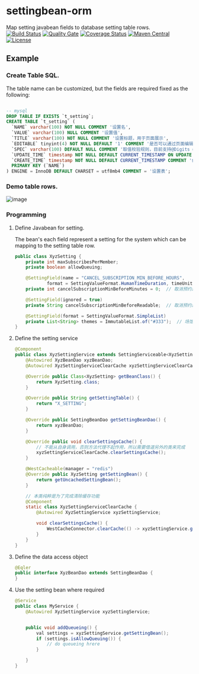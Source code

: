 # settingbean-orm
Map setting javabean fields  to database setting table rows.
<br/>
[![Build Status](https://travis-ci.org/bingoohuang/settingbean-orm.svg?branch=master)](https://travis-ci.org/bingoohuang/settingbean-orm)
[![Quality Gate](https://sonarqube.com/api/badges/gate?key=com.github.bingoohuang%3Asettingbean-orm)](https://sonarqube.com/dashboard/index/com.github.bingoohuang%3Asettingbean-orm)
[![Coverage Status](https://coveralls.io/repos/github/bingoohuang/settingbean-orm/badge.svg?branch=master)](https://coveralls.io/github/bingoohuang/settingbean-orm?branch=master)
[![Maven Central](https://maven-badges.herokuapp.com/maven-central/com.github.bingoohuang/settingbean-orm/badge.svg?style=flat-square)](https://maven-badges.herokuapp.com/maven-central/com.github.bingoohuang/settingbean-orm/)
[![License](http://img.shields.io/:license-apache-brightgreen.svg)](http://www.apache.org/licenses/LICENSE-2.0.html)


## Example

### Create Table SQL.
The table name can be customized, but the fields are required fixed as the following:

```sql

-- mysql
DROP TABLE IF EXISTS `t_setting`;
CREATE TABLE `t_setting` (
  `NAME` varchar(100) NOT NULL COMMENT '设置名',
  `VALUE` varchar(100) NULL COMMENT '设置值',
  `TITLE` varchar(100) NOT NULL COMMENT '设置标题，用于页面展示',
  `EDITABLE` tinyint(4) NOT NULL DEFAULT '1' COMMENT '是否可以通过页面编辑',
  `SPEC` varchar(100) DEFAULT NULL COMMENT '取值校验规则，目前支持@Digits @Min(1) @Max(100) @Regex等',
  `UPDATE_TIME` timestamp NOT NULL DEFAULT CURRENT_TIMESTAMP ON UPDATE CURRENT_TIMESTAMP COMMENT '更新时间',
  `CREATE_TIME` timestamp NOT NULL DEFAULT CURRENT_TIMESTAMP COMMENT '创建时间',
  PRIMARY KEY (`NAME`)
) ENGINE = InnoDB DEFAULT CHARSET = utf8mb4 COMMENT = '设置表';


```

### Demo table rows.

![image](https://user-images.githubusercontent.com/1940588/43242817-c4d9a4b2-90d5-11e8-86be-d5bfdea74c61.png)


### Programming
1. Define Javabean for setting.
    
    The bean's each field represent a setting for the system which can be mapping to 
    the setting table row.
    ```java
    public class XyzSetting {
        private int maxSubscribesPerMember;
        private boolean allowQueuing;

        @SettingField(name = "CANCEL_SUBSCRIPTION_MIN_BEFORE_HOURS",
                format = SettingValueFormat.HumanTimeDuration, timeUnit = TimeUnit.MINUTES)
        private int cancelSubscriptionMinBeforeMinutes = 0;  // 取消预约最少提前的小时数

        @SettingField(ignored = true)
        private String cancelSubscriptionMinBeforeReadable;  // 取消预约最少提前的小时数

        @SettingField(format = SettingValueFormat.SimpleList)
        private List<String> themes = ImmutableList.of("#333");  // 场馆可选主题色列表
    }
    ```

1. Define the setting service
    ```java
    @Component
    public class XyzSettingService extends SettingServiceable<XyzSetting> {
        @Autowired XyzBeanDao xyzBeanDao;
        @Autowired XyzSettingServiceClearCache xyzSettingServiceClearCache;
    
        @Override public Class<XyzSetting> getBeanClass() {
            return XyzSetting.class;
        }
    
        @Override public String getSettingTable() {
            return "X_SETTING";
        }
    
        @Override public SettingBeanDao getSettingBeanDao() {
            return xyzBeanDao;
        }
    
        @Override public void clearSettingsCache() {
            // 不能从自身调用，否则方法代理不起作用，所以需要借道另外的类来完成
            xyzSettingServiceClearCache.clearSettingsCache();
        }
    
        @WestCacheable(manager = "redis")
        @Override public XyzSetting getSettingBean() {
            return getUncachedSettingBean();
        }
    
        // 本类纯粹是为了完成清除缓存功能
        @Component
        static class XyzSettingServiceClearCache {
            @Autowired XyzSettingService xyzSettingService;
    
            void clearSettingsCache() {
                WestCacheConnector.clearCache(() -> xyzSettingService.getSettingBean());
            }
        }
    }

    ```
1. Define the data access object
    ```java
    @Eqler
    public interface XyzBeanDao extends SettingBeanDao {
    }
    ```

1. Use the setting bean where required
    ```java
    @Service
    public class MyService {
        @Autowired XyzSettingService xyzSettingService;


        public void addQueueing() {
            val settings = xyzSettingService.getSettingBean();
            if (settings.isAllowQueuing()) {
                // do queueing hrere
            }

        }
    }
    ```
